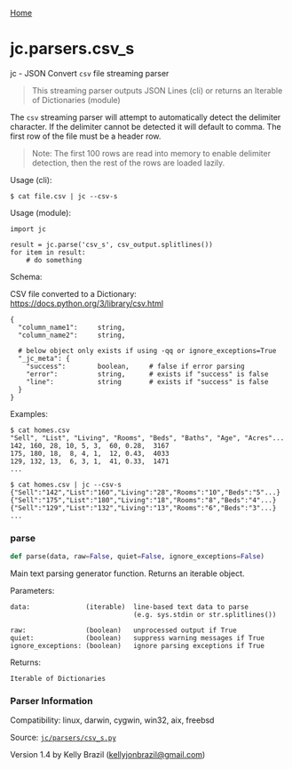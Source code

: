 [Home](https://kellyjonbrazil.github.io/jc/)
<a id="jc.parsers.csv_s"></a>

# jc.parsers.csv_s

jc - JSON Convert `csv` file streaming parser

> This streaming parser outputs JSON Lines (cli) or returns an Iterable of
> Dictionaries (module)

The `csv` streaming parser will attempt to automatically detect the
delimiter character. If the delimiter cannot be detected it will default
to comma. The first row of the file must be a header row.

> Note: The first 100 rows are read into memory to enable delimiter
> detection, then the rest of the rows are loaded lazily.

Usage (cli):

    $ cat file.csv | jc --csv-s

Usage (module):

    import jc

    result = jc.parse('csv_s', csv_output.splitlines())
    for item in result:
        # do something

Schema:

CSV file converted to a Dictionary:
https://docs.python.org/3/library/csv.html

    {
      "column_name1":     string,
      "column_name2":     string,

      # below object only exists if using -qq or ignore_exceptions=True
      "_jc_meta": {
        "success":        boolean,     # false if error parsing
        "error":          string,      # exists if "success" is false
        "line":           string       # exists if "success" is false
      }
    }

Examples:

    $ cat homes.csv
    "Sell", "List", "Living", "Rooms", "Beds", "Baths", "Age", "Acres"...
    142, 160, 28, 10, 5, 3,  60, 0.28,  3167
    175, 180, 18,  8, 4, 1,  12, 0.43,  4033
    129, 132, 13,  6, 3, 1,  41, 0.33,  1471
    ...

    $ cat homes.csv | jc --csv-s
    {"Sell":"142","List":"160","Living":"28","Rooms":"10","Beds":"5"...}
    {"Sell":"175","List":"180","Living":"18","Rooms":"8","Beds":"4"...}
    {"Sell":"129","List":"132","Living":"13","Rooms":"6","Beds":"3"...}
    ...

<a id="jc.parsers.csv_s.parse"></a>

### parse

```python
def parse(data, raw=False, quiet=False, ignore_exceptions=False)
```

Main text parsing generator function. Returns an iterable object.

Parameters:

    data:              (iterable)  line-based text data to parse
                                   (e.g. sys.stdin or str.splitlines())

    raw:               (boolean)   unprocessed output if True
    quiet:             (boolean)   suppress warning messages if True
    ignore_exceptions: (boolean)   ignore parsing exceptions if True

Returns:

    Iterable of Dictionaries

### Parser Information
Compatibility:  linux, darwin, cygwin, win32, aix, freebsd

Source: [`jc/parsers/csv_s.py`](https://github.com/kellyjonbrazil/jc/blob/master/jc/parsers/csv_s.py)

Version 1.4 by Kelly Brazil (kellyjonbrazil@gmail.com)
